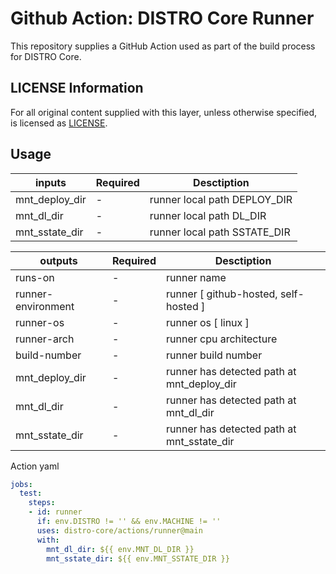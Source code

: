 # Github Action: DISTRO Core Runner

This repository supplies a GitHub Action used as part of the build
process for DISTRO Core.

## LICENSE Information

For all original content supplied with this layer, unless otherwise
specified, is licensed as [LICENSE](../LICENSE).

## Usage

| inputs | Required | Desctiption |
| --- | --- | --- |
| mnt_deploy_dir | - | runner local path DEPLOY_DIR |
| mnt_dl_dir | - | runner local path DL_DIR |
| mnt_sstate_dir | - | runner local path SSTATE_DIR |

| outputs | Required | Desctiption |
| --- | --- | --- |
| runs-on | - | runner name |
| runner-environment | - | runner [ github-hosted, self-hosted ] |
| runner-os | - | runner os [ linux ] |
| runner-arch | - | runner cpu architecture |
| build-number | - | runner build number |
| mnt_deploy_dir | - | runner has detected path at mnt_deploy_dir |
| mnt_dl_dir | - | runner has detected path at mnt_dl_dir |
| mnt_sstate_dir | - | runner has detected path at mnt_sstate_dir |

Action yaml

~~~ yaml
jobs:
  test:
    steps:
    - id: runner
      if: env.DISTRO != '' && env.MACHINE != ''
      uses: distro-core/actions/runner@main
      with:
        mnt_dl_dir: ${{ env.MNT_DL_DIR }}
        mnt_sstate_dir: ${{ env.MNT_SSTATE_DIR }}
~~~
